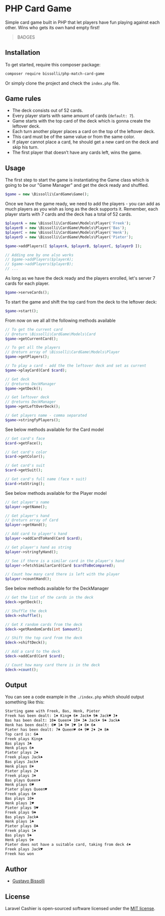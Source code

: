 # PHP Card Game
Simple card game built in PHP that let players have fun playing against each other. Wins who gets its own hand empty first!

> BADGES

## Installation
To get started, require this composer package:

```bash
composer require bissolli/php-match-card-game
```

Or simply clone the project and check the `index.php` file.

## Game rules
- The deck consists out of 52 cards.
- Every player starts with same amount of cards (`default: 7`).
- Game starts with the top card of the deck which is gonna create the leftover deck.
- Each turn another player places a card on the top of the leftover deck.
- This card must be of the same value or from the same color.
- If player cannot place a card, he should get a new card on the deck and skip his turn.
- The first player that doesn’t have any cards left, wins the game.

## Usage
The first step to start the game is instantiating the Game class which is going to be our "Game Manager" and get the deck ready and shuffled.
```php
$game = new \Bissolli\CardGame\Game();
```

Once we have the game ready, we need to add the players - you can add as much players as you wish as long as the deck supports it.
Remember, each player starts with 7 cards and the deck has a total of 52 cards.
```php
$playerA = new \Bissolli\CardGame\Models\Player('Freek');
$playerB = new \Bissolli\CardGame\Models\Player('Bas');
$playerC = new \Bissolli\CardGame\Models\Player('Henk');
$playerD = new \Bissolli\CardGame\Models\Player('Pieter');

$game->addPlayers([ $playerA, $playerB, $playerC, $playerD ]);

// Adding one by one also works
// $game->addPlayers($playerA);
// $game->addPlayers($playerB);
// ...
```

As long as we have the deck ready and the players enrolled, let's server 7 cards for each player.
```php
$game->serveCards();
```

To start the game and shift the top card from the deck to the leftover deck:
```php
$game->start();
```

From now on we all all the following methods available
````php
// To get the current card
// @return \Bissolli\CardGame\Models\Card
$game->getCurrentCard();

// To get all the players
// @return array of \Bissolli\CardGame\Models\Player
$game->getPlayers();

// To play a card - add the the leftover deck and set as current
$game->playCard(Card $card);

// Get deck
// @returns DeckManager
$game->getDeck();

// Get leftover deck
// @returns DeckManager
$game->getLeftOverDeck();

// Get players name - comma separated
$game->stringfyPlayers();
````

See below methods available for the Card model
```php
// Get card's face
$card->getFace();

// Get card's color
$card->getColor();

// Get card's suit
$card->getSuit();

// Get card's full name (face + suit)
$card->toString();
```

See below methods available for the Player model
```php
// Get player's name
$player->getName();

// Get player's hand
// @return array of Card
$player->getHand();

// Add card to player's hand
$player->addCardToHand(Card $card);

// Get player's hand as string
$player->stringfyHand();

// See if there is a similar card in the player's hand
$player->fetchSimilarCard(Card $cardToBeCompared);

// Count how many card there is left with the player
$player->countHand();
```

See below methods available for the DeckManager
```php
// Get the list of the cards in the deck 
$deck->getDeck();

// Shuffle the deck
$deck->shuffle();

// Get X random cards from the deck
$deck->getRandomCards(int $amount);

// Shift the top card from the deck
$deck->shiftDeck();

// Add a card to the deck
$deck->addCard(Card $card);

// Count how many card there is in the deck
$deck->count();
```

## Output
You can see a code example in the `./index.php` which should output something like this:
```html
Starting game with Freek, Bas, Henk, Pieter
Freek has been dealt: 1♠ King♠ 6♦ Jack♠ 9♣ Jack♥ 3♦ 
Bas has been dealt: 10♠ Queen♦ 10♦ 3♣ Jack♦ 9♠ Jack♣ 
Henk has been dealt: 6♥ 1♣ 9♦ 1♥ 1♦ 8♦ 6♠ 
Pieter has been dealt: 7♣ Queen♥ 4♠ 9♥ 2♦ 2♠ 8♣ 
Top card is: 6♣
Freek plays King♠
Bas plays 3♣
Henk plays 6♠
Pieter plays 2♠
Freek plays Jack♠
Bas plays Jack♦
Henk plays 8♦
Pieter plays 2♦
Freek plays 3♦
Bas plays Queen♦
Henk plays 6♥
Pieter plays Queen♥
Freek plays 6♦
Bas plays 10♦
Henk plays 1♥
Pieter plays 9♥
Freek plays 9♣
Bas plays Jack♣
Henk plays 1♣
Pieter plays 8♣
Freek plays 1♠
Bas plays 9♠
Henk plays 9♦
Pieter does not have a suitable card, taking from deck 4♦
Freek plays Jack♥
Freek has won
```

## Author
- [Gustavo Bissolli](mailto:gustavo.bissolli@gmail.com)

## License

Laravel Cashier is open-sourced software licensed under the [MIT license](https://opensource.org/licenses/MIT).
